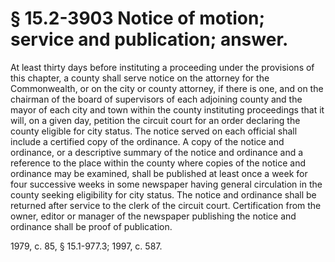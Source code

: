 # § 15.2-3903 Notice of motion; service and publication; answer.

<p>At least thirty days before instituting a proceeding under the provisions of this chapter, a county shall serve notice on the attorney for the Commonwealth, or on the city or county attorney, if there is one, and on the chairman of the board of supervisors of each adjoining county and the mayor of each city and town within the county instituting proceedings that it will, on a given day, petition the circuit court for an order declaring the county eligible for city status. The notice served on each official shall include a certified copy of the ordinance. A copy of the notice and ordinance, or a descriptive summary of the notice and ordinance and a reference to the place within the county where copies of the notice and ordinance may be examined, shall be published at least once a week for four successive weeks in some newspaper having general circulation in the county seeking eligibility for city status. The notice and ordinance shall be returned after service to the clerk of the circuit court. Certification from the owner, editor or manager of the newspaper publishing the notice and ordinance shall be proof of publication.</p><p>1979, c. 85, § 15.1-977.3; 1997, c. 587.</p>